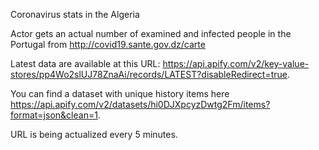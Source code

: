 
Coronavirus stats in the Algeria

Actor gets an actual number of examined and infected people in the Portugal from http://covid19.sante.gov.dz/carte

Latest data are available at this URL: https://api.apify.com/v2/key-value-stores/pp4Wo2slUJ78ZnaAi/records/LATEST?disableRedirect=true.

You can find a dataset with unique history items here https://api.apify.com/v2/datasets/hi0DJXpcyzDwtg2Fm/items?format=json&clean=1.

URL is being actualized every 5 minutes.
